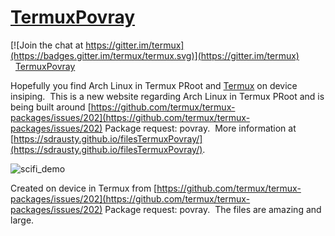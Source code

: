 # [TermuxPovray](https://github.com/sdrausty/TermuxPovray)

[![Join the chat at https://gitter.im/termux](https://badges.gitter.im/termux/termux.svg)](https://gitter.im/termux)  
  
[TermuxPovray](https://github.com/sdrausty/TermuxPovray)

Hopefully you find Arch Linux in Termux PRoot and [Termux](https://termux.com) on device insiping.  This is a new website regarding Arch Linux in Termux PRoot and is being built around [https://github.com/termux/termux-packages/issues/202](https://github.com/termux/termux-packages/issues/202) Package request: povray.  More information at [https://sdrausty.github.io/filesTermuxPovray/](https://sdrausty.github.io/filesTermuxPovray/).  

![scifi_demo](https://user-images.githubusercontent.com/27742457/31354926-371c5e52-ad06-11e7-8dc6-543bc417e5ba.jpg)

Created on device in Termux from [https://github.com/termux/termux-packages/issues/202](https://github.com/termux/termux-packages/issues/202) Package request: povray.  The files are amazing and large.  
               
